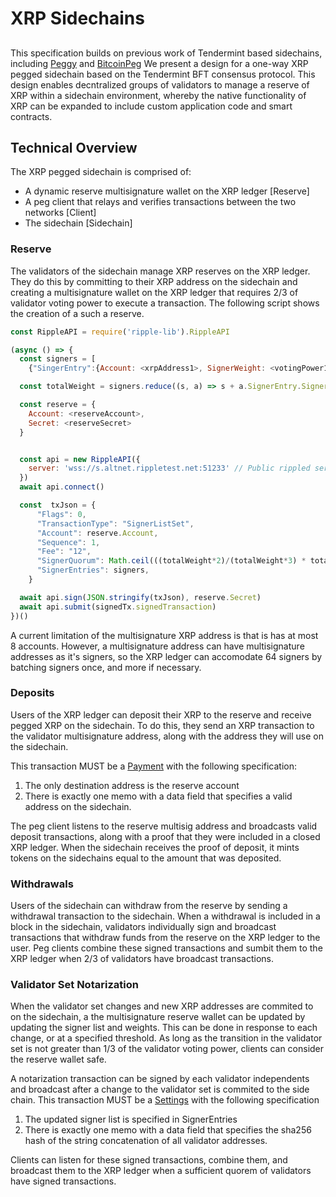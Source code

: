# XRP Sidechains

##

This specification builds on previous work of Tendermint based sidechains, including [Peggy](https://github.com/cosmos/peggy) and [BitcoinPeg](https://github.com/nomic-io/bitcoin-peg)
We present a design for a one-way XRP pegged sidechain based on the Tendermint BFT consensus protocol. This design enables decntralized groups of validators to manage a reserve of XRP within a sidechain environment, whereby the native functionality of XRP can be expanded to include custom application code and smart contracts.

## Technical Overview
The XRP pegged sidechain is comprised of:
* A dynamic reserve multisignature wallet on the XRP ledger [Reserve]
* A peg client that relays and verifies transactions between the two networks [Client]
* The sidechain [Sidechain]


### Reserve

The validators of the sidechain manage XRP reserves on the XRP ledger. They do this by committing to their XRP address on the sidechain and creating a multisignature wallet on the XRP ledger that requires 2/3 of validator voting power to execute a transaction. The following script shows the creation of a such a reserve.

``` javascript
const RippleAPI = require('ripple-lib').RippleAPI

(async () => {
  const signers = [
    {"SingerEntry":{Account: <xrpAddress1>, SignerWeight: <votingPower1>}},{"SingerEntry":{Account: <xrpAddress2>, SignerWeight: <votingPower2>}},{"SingerEntry":{Account: <xrpAddressn>, SignerWeight: <votingPowern>}}]

  const totalWeight = signers.reduce((s, a) => s + a.SignerEntry.SignerWeight, 0)

  const reserve = {
    Account: <reserveAccount>,
    Secret: <reserveSecret>
  }


  const api = new RippleAPI({
    server: 'wss://s.altnet.rippletest.net:51233' // Public rippled server
  })
  await api.connect()

  const  txJson = {
      "Flags": 0,
      "TransactionType": "SignerListSet",
      "Account": reserve.Account,
      "Sequence": 1,
      "Fee": "12",
      "SignerQuorum": Math.ceil(((totalWeight*2)/(totalWeight*3) * totalWeight)),
      "SignerEntries": signers,
    }

  await api.sign(JSON.stringify(txJson), reserve.Secret)
  await api.submit(signedTx.signedTransaction)
})()
```

A current limitation of the multisignature XRP address is that is has at most 8 accounts. However, a multisignature address can have multisignature addresses as it's signers, so the XRP ledger can accomodate 64 signers by batching signers once, and more if necessary.

### Deposits

Users of the XRP ledger can deposit their XRP to the reserve and receive pegged XRP on the sidechain. To do this, they send an XRP transaction to the validator multisignature address, along with the address they will use on the sidechain.

This transaction MUST be a [Payment](https://github.com/ripple/ripple-lib/blob/develop/docs/index.md#payment) with the following specification:
1. The only destination address is the reserve account
2. There is exactly one memo with a data field that specifies a valid address on the sidechain.

The peg client listens to the reserve multisig address and broadcasts valid deposit transactions, along with a proof that they were included in a closed XRP ledger. When the sidechain receives the proof of deposit, it mints tokens on the sidechains equal to the amount that was deposited.

### Withdrawals
Users of the sidechain can withdraw from the reserve by sending a withdrawal transaction to the sidechain. When a withdrawal is included in a block in the sidechain, validators individually sign and broadcast transactions that withdraw funds from the reserve on the XRP ledger to the user. Peg clients combine these signed transactions and sumbit them to the XRP ledger when 2/3 of validators have broadcast transactions.

### Validator Set Notarization

When the validator set changes and new XRP addresses are commited to on the sidechain, a the multisignature reserve wallet can be updated by updating the signer list and weights. This can be done in response to each change, or at a specified threshold. As long as the transition in the validator set is not greater than 1/3 of the validator voting power, clients can consider the reserve wallet safe.

A notarization transaction can be signed by each validator independents and broadcast after a change to the validator set is commited to the side chain. This transaction MUST be a [Settings](https://github.com/ripple/ripple-lib/blob/develop/docs/index.md#settings) with the following specification
1. The updated signer list is specified in SignerEntries
2. There is exactly one memo with a data field that specifies the sha256 hash of the string concatenation of all validator addresses.

Clients can listen for these signed transactions, combine them, and broadcast them to the XRP ledger when a sufficient quorem of validators have signed transactions.
